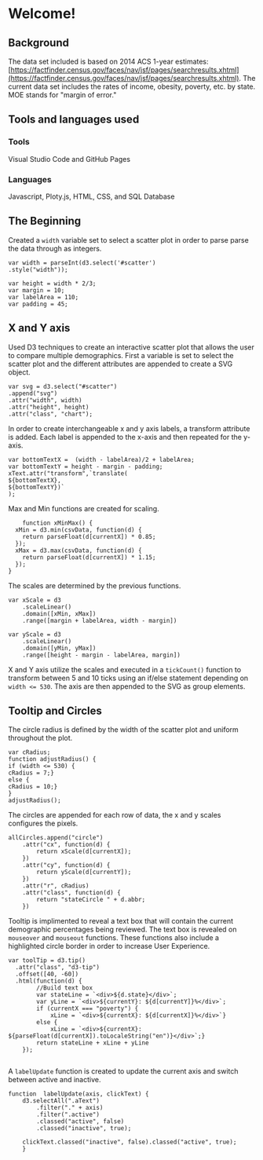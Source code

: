 # Welcome! 



## Background

The data set included is based on 2014 ACS 1-year estimates: [https://factfinder.census.gov/faces/nav/jsf/pages/searchresults.xhtml](https://factfinder.census.gov/faces/nav/jsf/pages/searchresults.xhtml). The current data set includes the rates of income, obesity, poverty, etc. by state. MOE stands for "margin of error."

## Tools and languages used
 
 ### Tools
 
 Visual Studio Code and GitHub Pages
 
 ### Languages
 
 Javascript, Ploty.js, HTML, CSS, and SQL Database

## The Beginning

Created a `width` variable set to select a scatter plot in order to parse parse the data through as integers.
```
var width = parseInt(d3.select('#scatter')
.style("width"));

var height = width * 2/3;
var margin = 10;
var labelArea = 110;
var padding = 45;

```


## X and Y axis

Used D3 techniques to create an interactive scatter plot that allows the user to compare multiple demographics. First a variable is set to select the scatter plot and the different attributes are appended to create a SVG object.

```
var svg = d3.select("#scatter")
.append("svg")
.attr("width", width)
.attr("height", height)
.attr("class", "chart");

```

In order to create interchangeable x and y axis labels, a transform attribute is added. Each label is appended to the x-axis and then repeated for the y-axis. 

```
var bottomTextX =  (width - labelArea)/2 + labelArea;
var bottomTextY = height - margin - padding;
xText.attr("transform",`translate(
${bottomTextX}, 
${bottomTextY})`
);

```

Max and Min functions are created for scaling.
  
```
    function xMinMax() {
  xMin = d3.min(csvData, function(d) {
    return parseFloat(d[currentX]) * 0.85;
  });
  xMax = d3.max(csvData, function(d) {
    return parseFloat(d[currentX]) * 1.15;
  });     
}
```

The scales are determined by the previous functions.

```
var xScale = d3 
    .scaleLinear()
    .domain([xMin, xMax])
    .range([margin + labelArea, width - margin])

var yScale = d3
    .scaleLinear()
    .domain([yMin, yMax])
    .range([height - margin - labelArea, margin])
 ```
    
 X and Y axis utilize the scales and executed in a `tickCount()` function to transform between 5 and 10 ticks using an if/else statement depending on `width <= 530`. The axis are then appended to the SVG as group elements. 


## Tooltip and Circles

The circle radius is defined by the width of the scatter plot and uniform throughout the plot.

```
var cRadius;
function adjustRadius() {
if (width <= 530) {
cRadius = 7;}
else { 
cRadius = 10;}
}
adjustRadius();

```
The circles are appended for each row of data, the x and y scales configures the pixels.

```
allCircles.append("circle")
    .attr("cx", function(d) {
        return xScale(d[currentX]);
    })
    .attr("cy", function(d) {
        return yScale(d[currentY]);
    })
    .attr("r", cRadius)
    .attr("class", function(d) {
        return "stateCircle " + d.abbr;
    })
```

Tooltip is implimented to reveal a text box that will contain the current demographic percentages being reviewed. The text box is revealed on `mouseover` and `mouseout` functions. These functions also include a highlighted circle border in order to increase User Experience.

```
var toolTip = d3.tip()
  .attr("class", "d3-tip")
  .offset([40, -60])
  .html(function(d) {
        //Build text box
        var stateLine = `<div>${d.state}</div>`;
        var yLine = `<div>${currentY}: ${d[currentY]}%</div>`;
        if (currentX === "poverty") {
            xLine = `<div>${currentX}: ${d[currentX]}%</div>`}          
        else {
            xLine = `<div>${currentX}: ${parseFloat(d[currentX]).toLocaleString("en")}</div>`;}             
        return stateLine + xLine + yLine  
    });
    
  ```
    
 A `labelUpdate` function is created to update the current axis and switch between active and inactive.
    
```
function  labelUpdate(axis, clickText) {
    d3.selectAll(".aText")
        .filter("." + axis)
        .filter(".active")
        .classed("active", false)
        .classed("inactive", true);
        
    clickText.classed("inactive", false).classed("active", true);
    }
```
